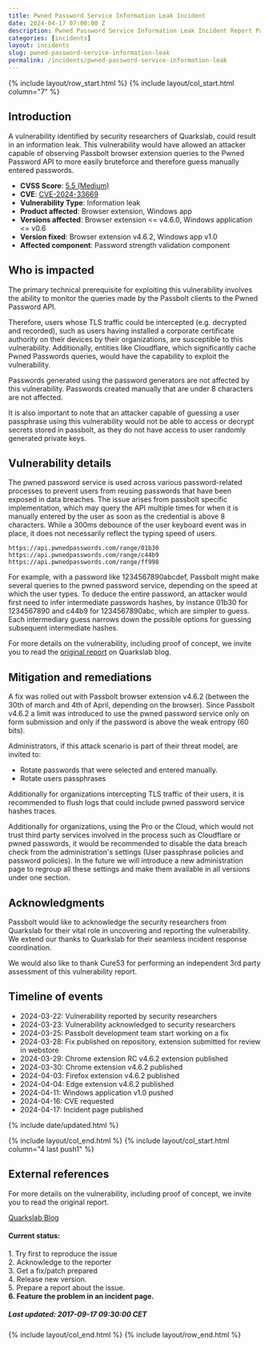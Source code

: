 ```yaml
---
title: Pwned Password Service Information Leak Incident
date: 2024-04-17 07:00:00 Z
description: Pwned Password Service Information Leak Incident Report Page
categories: [incidents]
layout: incidents
slug: pwned-password-service-information-leak
permalink: /incidents/pwned-password-service-information-leak
---
```


{% include layout/row_start.html %}
{% include layout/col_start.html column="7" %}

## Introduction

A vulnerability identified by security researchers of Quarkslab, could result in an information leak. 
This vulnerability would have allowed an attacker capable of observing Passbolt browser extension queries to the
Pwned Password API to more easily bruteforce and therefore guess manually entered passwords.

- **CVSS Score**: [5.5 (Medium)](https://nvd.nist.gov/vuln-metrics/cvss/v3-calculator?vector=AV:N/AC:H/PR:N/UI:R/S:C/C:H/I:N/A:N/E:P/RL:O/RC:C)
- **CVE**: [CVE-2024-33669](https://cve.mitre.org/cgi-bin/cvename.cgi?name=CVE-2024-33669)
- **Vulnerability Type**: Information leak
- **Product affected**: Browser extension, Windows app
- **Versions affected**: Browser extension <= v4.6.0, Windows application <= v0.6
- **Version fixed**: Browser extension v4.6.2, Windows app v1.0
- **Affected component**: Password strength validation component

## Who is impacted

The primary technical prerequisite for exploiting this vulnerability involves the ability to monitor the 
queries made by the Passbolt clients to the Pwned Password API.

Therefore, users whose TLS traffic could be intercepted (e.g. decrypted and recorded), such as users having 
installed a corporate certificate authority on their devices by their organizations, are susceptible to this 
vulnerability. Additionally, entities like Cloudflare, which significantly cache Pwned Passwords queries, 
would have the capability to exploit the vulnerability.

Passwords generated using the password generators are not affected by this vulnerability. Passwords created 
manually that are under 8 characters are not affected.

It is also important to note that an attacker capable of guessing a user passphrase using this vulnerability 
would not be able to access or decrypt secrets stored in passbolt, as they do not have access to user randomly 
generated private keys.

## Vulnerability details
The pwned password service is used across various password-related processes to prevent users from reusing 
passwords that have been exposed in data breaches. The issue arises from passbolt specific implementation, 
which may query the API multiple times for when it is manually entered by the user as soon as the credential 
is above 8 characters. While a 300ms debounce of the user keyboard event was in place, it does not necessarily
reflect the typing speed of users.

```
https://api.pwnedpasswords.com/range/01b30
https://api.pwnedpasswords.com/range/c44b9
https://api.pwnedpasswords.com/range/ff998
```

For example, with a password like 1234567890abcdef, Passbolt might make several queries to the pwned password 
service, depending on the speed at which the user types. To deduce the entire password, an attacker would first 
need to infer intermediate passwords hashes, by instance 01b30 for 1234567890 and c44b9 for 1234567890abc, 
which are simpler to guess. Each intermediary guess narrows down the possible options for guessing subsequent 
intermediate hashes.

For more details on the vulnerability, including proof of concept, we invite you to read the [original report](https://blog.quarkslab.com/passbolt-a-bold-use-of-haveibeenpwned.html) 
on Quarkslab blog.

## Mitigation and remediations
A fix was rolled out with Passbolt browser extension v4.6.2 (between the 30th of march and 4th of April, 
depending on the browser). Since Passbolt v4.6.2 a limit was introduced to use the pwned password service 
only on form submission and only if the password is above the weak entropy (60 bits).

Administrators, if this attack scenario is part of their threat model, are invited to:
- Rotate passwords that were selected and entered manually.
- Rotate users passphrases

Additionally for organizations intercepting TLS traffic of their users, it is recommended to flush logs that could 
include pwned password service hashes traces.

Additionally for organizations, using the Pro or the Cloud, which would not trust third party services involved in 
the process such as Cloudflare or pwned passwords, it would be recommended to disable the data breach check from 
the administration's settings (User passphrase policies and password policies). In the future we will introduce 
a new administration page to regroup all these settings and make them available in all versions under one section.

## Acknowledgments
Passbolt would like to acknowledge the security researchers from Quarkslab for their vital role in uncovering 
and reporting the vulnerability. We extend our thanks to Quarkslab for their seamless incident response coordination.

We would also like to thank Cure53 for performing an independent 3rd party assessment of this vulnerability report.

## Timeline of events

* 2024-03-22: Vulnerability reported by security researchers
* 2024-03-23: Vulnerability acknowledged to security researchers
* 2024-03-25: Passbolt development team start working on a fix
* 2024-03-28: Fix published on repository, extension submitted for review in webstore
* 2024-03-29: Chrome extension RC v4.6.2 extension published
* 2024-03-30: Chrome extension v4.6.2 published
* 2024-04-03: Firefox extension v4.6.2 published
* 2024-04-04: Edge extension v4.6.2 published
* 2024-04-11: Windows application v1.0 pushed
* 2024-04-16: CVE requested
* 2024-04-17: Incident page published

{% include date/updated.html %}

{% include layout/col_end.html %}
{% include layout/col_start.html column="4 last push1" %}
<div class="message notice">
    <h2>External references</h2>
    <p>For more details on the vulnerability, including proof of concept, we invite you to read the original report.</p>
    <a class="button" href="https://blog.quarkslab.com/passbolt-a-bold-use-of-haveibeenpwned.html">Quarkslab Blog</a>
</div>

<div class="message success">
    <h4>Current status:</h4>
    1. Try first to reproduce the issue<br>
    2. Acknowledge to the reporter<br>
    3. Get a fix/patch prepared<br>
    4. Release new version.<br>
    5. Prepare a report about the issue.<br>
    <strong>6. Feature the problem in an incident page.</strong>
    <h5>Last updated: 2017-09-17 09:30:00 CET</h5>
</div>

{% include layout/col_end.html %}
{% include layout/row_end.html %}